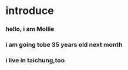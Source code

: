 # introduce
### hello, i am Mollie
### i am going tobe 35 years old next month
### i live in taichung,too
